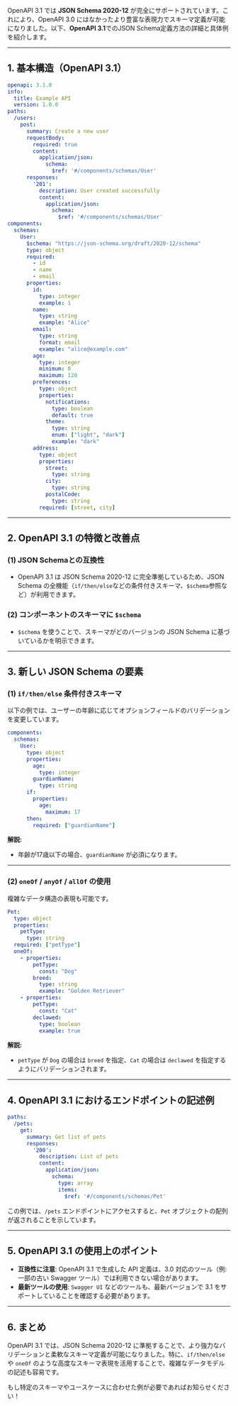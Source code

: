 OpenAPI 3.1 では **JSON Schema 2020-12** が完全にサポートされています。これにより、OpenAPI 3.0 にはなかったより豊富な表現力でスキーマ定義が可能になりました。以下、**OpenAPI 3.1**でのJSON Schema定義方法の詳細と具体例を紹介します。

---

## 1. **基本構造（OpenAPI 3.1）**

```yaml
openapi: 3.1.0
info:
  title: Example API
  version: 1.0.0
paths:
  /users:
    post:
      summary: Create a new user
      requestBody:
        required: true
        content:
          application/json:
            schema:
              $ref: '#/components/schemas/User'
      responses:
        '201':
          description: User created successfully
          content:
            application/json:
              schema:
                $ref: '#/components/schemas/User'
components:
  schemas:
    User:
      $schema: "https://json-schema.org/draft/2020-12/schema"
      type: object
      required:
        - id
        - name
        - email
      properties:
        id:
          type: integer
          example: 1
        name:
          type: string
          example: "Alice"
        email:
          type: string
          format: email
          example: "alice@example.com"
        age:
          type: integer
          minimum: 0
          maximum: 120
        preferences:
          type: object
          properties:
            notifications:
              type: boolean
              default: true
            theme:
              type: string
              enum: ["light", "dark"]
              example: "dark"
        address:
          type: object
          properties:
            street:
              type: string
            city:
              type: string
            postalCode:
              type: string
          required: [street, city]
```

---

## 2. **OpenAPI 3.1 の特徴と改善点**  
### (1) **JSON Schemaとの互換性**
- OpenAPI 3.1 は JSON Schema 2020-12 に完全準拠しているため、JSON Schema の全機能（`if/then/else`などの条件付きスキーマ、`$schema`参照など）が利用できます。

### (2) **コンポーネントのスキーマに `$schema`**
- `$schema` を使うことで、スキーマがどのバージョンの JSON Schema に基づいているかを明示できます。

---

## 3. **新しい JSON Schema の要素**

### (1) **`if/then/else` 条件付きスキーマ**
以下の例では、ユーザーの年齢に応じてオプションフィールドのバリデーションを変更しています。

```yaml
components:
  schemas:
    User:
      type: object
      properties:
        age:
          type: integer
        guardianName:
          type: string
      if:
        properties:
          age:
            maximum: 17
      then:
        required: ["guardianName"]
```

**解説:**  
- 年齢が17歳以下の場合、`guardianName` が必須になります。

---

### (2) **`oneOf` / `anyOf` / `allOf` の使用**  
複雑なデータ構造の表現も可能です。

```yaml
Pet:
  type: object
  properties:
    petType:
      type: string
  required: ["petType"]
  oneOf:
    - properties:
        petType:
          const: "Dog"
        breed:
          type: string
          example: "Golden Retriever"
    - properties:
        petType:
          const: "Cat"
        declawed:
          type: boolean
          example: true
```

**解説:**  
- `petType` が `Dog` の場合は `breed` を指定、`Cat` の場合は `declawed` を指定するようにバリデーションされます。

---

## 4. **OpenAPI 3.1 におけるエンドポイントの記述例**

```yaml
paths:
  /pets:
    get:
      summary: Get list of pets
      responses:
        '200':
          description: List of pets
          content:
            application/json:
              schema:
                type: array
                items:
                  $ref: '#/components/schemas/Pet'
```

この例では、`/pets` エンドポイントにアクセスすると、`Pet` オブジェクトの配列が返されることを示しています。

---

## 5. **OpenAPI 3.1 の使用上のポイント**

- **互換性に注意**: OpenAPI 3.1 で生成した API 定義は、3.0 対応のツール（例: 一部の古い Swagger ツール）では利用できない場合があります。
- **最新ツールの使用**: `Swagger UI` などのツールも、最新バージョンで 3.1 をサポートしていることを確認する必要があります。

---

## 6. **まとめ**

OpenAPI 3.1 では、JSON Schema 2020-12 に準拠することで、より強力なバリデーションと柔軟なスキーマ定義が可能になりました。特に、`if/then/else` や `oneOf` のような高度なスキーマ表現を活用することで、複雑なデータモデルの記述も容易です。

もし特定のスキーマやユースケースに合わせた例が必要であればお知らせください！